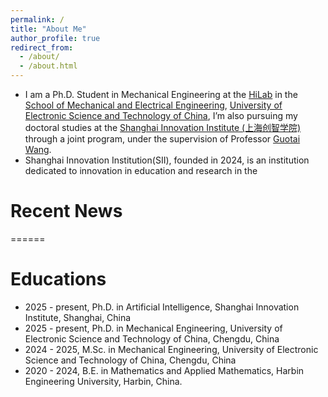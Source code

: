 ```yaml
---
permalink: /
title: "About Me"
author_profile: true
redirect_from: 
  - /about/
  - /about.html
---
```

- I am a Ph.D. Student in Mechanical Engineering at the [HiLab](https://hilab.uestc.edu.cn/#/index) in the [School of Mechanical and Electrical Engineering](https://www.smee.uestc.edu.cn/index.htm), [University of Electronic Science and Technology of China](https://www.uestc.edu.cn/3974ba6dfa50d5c04a9414d3ce8bfd34.html?n=8e7z368tn51), I’m also pursuing my doctoral studies at the [Shanghai Innovation Institute (上海创智学院)](https://www.sii.edu.cn/) through a joint program, under the supervision of Professor [Guotai Wang](https://faculty.uestc.edu.cn/wangguotai/zh_CN/index.htm).
- Shanghai Innovation Institution(SII), founded in 2024, is an institution dedicated to innovation in education and research in the

# Recent News
======
# Educations
- 2025 - present, Ph.D. in Artificial Intelligence, Shanghai Innovation Institute, Shanghai, China 
- 2025 - present, Ph.D. in Mechanical Engineering, University of Electronic Science and Technology of China, Chengdu, China 
- 2024 - 2025, M.Sc. in Mechanical Engineering, University of Electronic Science and Technology of China, Chengdu, China 
- 2020 - 2024, B.E. in Mathematics and Applied Mathematics, Harbin Engineering University, Harbin, China. 
